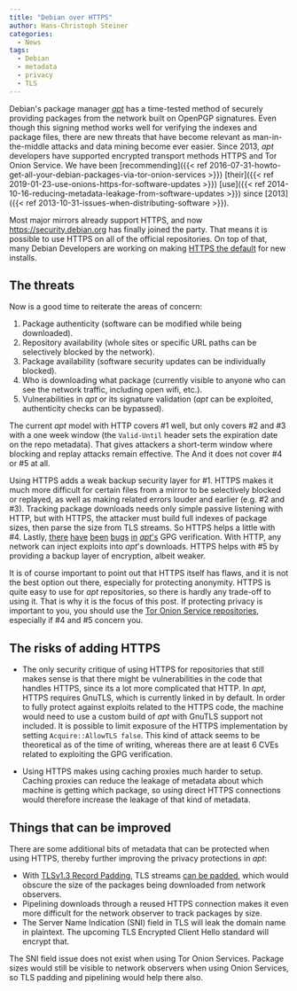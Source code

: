 ```yaml
---
title: "Debian over HTTPS"
author: Hans-Christoph Steiner
categories:
  - News
tags:
  - Debian
  - metadata
  - privacy
  - TLS
---
```


Debian's package manager [_apt_](https://wiki.debian.org/SecureApt) has a
time-tested method of securely providing packages from the network built on
OpenPGP signatures.  Even though this signing method works well for verifying
the indexes and package files, there are new threats that have become relevant
as man-in-the-middle attacks and data mining become ever easier.  Since 2013,
_apt_ developers have supported encrypted transport methods HTTPS and Tor Onion
Service.  We have been [recommending]({{< ref 2016-07-31-howto-get-all-your-debian-packages-via-tor-onion-services >}}) [their]({{< ref 2019-01-23-use-onions-https-for-software-updates >}}) [use]({{< ref
2014-10-16-reducing-metadata-leakage-from-software-updates >}}) since [2013]({{<
ref 2013-10-31-issues-when-distributing-software >}}).

Most major mirrors already support HTTPS, and now <https://security.debian.org>
has finally joined the party.  That means it is possible to use HTTPS on all of
the official repositories.  On top of that, many Debian Developers are working
on making [HTTPS the
default](https://bugs.debian.org/cgi-bin/bugreport.cgi?bug=992692) for new
installs.


## The threats

Now is a good time to reiterate the areas of concern:

1. Package authenticity (software can be modified while being downloaded).
2. Repository availability (whole sites or specific URL paths can be selectively
   blocked by the network).
3. Package availability (software security updates can be individually blocked).
4. Who is downloading what package (currently visible to anyone who can see the
   network traffic, including open wifi, etc.).
5. Vulnerabilities in _apt_ or its signature validation (_apt_ can be
   exploited, authenticity checks can be bypassed).

The current _apt_ model with HTTP covers #1 well, but only covers #2 and #3 with
a one week window (the `Valid-Until` header sets the expiration date on the repo
metadata).  That gives attackers a short-term window where blocking and replay
attacks remain effective.  The And it does not cover #4 or #5 at all.

Using HTTPS adds a weak backup security layer for #1.  HTTPS makes it much more
difficult for certain files from a mirror to be selectively blocked or replayed,
as well as making related errors louder and earlier (e.g. #2 and #3).  Tracking
package downloads needs only simple passive listening with HTTP, but with HTTPS,
the attacker must build full indexes of package sizes, then parse the size from
TLS streams.  So HTTPS helps a little with #4.  Lastly,
[there](https://cve.mitre.org/cgi-bin/cvename.cgi?name=CVE-2011-1829)
[have](https://cve.mitre.org/cgi-bin/cvename.cgi?name=CVE-2009-1358)
[been](https://cve.mitre.org/cgi-bin/cvename.cgi?name=CVE-2012-3587)
[bugs](https://cve.mitre.org/cgi-bin/cvename.cgi?name=CVE-2019-3462)
[in](https://cve.mitre.org/cgi-bin/cvename.cgi?name=CVE-2016-1252)
[_apt_'s](https://cve.mitre.org/cgi-bin/cvename.cgi?name=CVE-2018-0501) GPG
verification.  With HTTP, any network can inject exploits into _apt_'s
downloads.  HTTPS helps with #5 by providing a backup layer of encryption,
albeit weaker.

It is of course important to point out that HTTPS itself has flaws, and it is
not the best option out there, especially for protecting anonymity.  HTTPS is
quite easy to use for _apt_ repositories, so there is hardly any trade-off to
using it.  That is why it is the focus of this post.  If protecting privacy is
important to you, you should use the [Tor Onion Service
repositories](https://onion.debian.org), especially if #4 and #5 concern you.



## The risks of adding HTTPS

* The only security critique of using HTTPS for repositories that still makes
sense is that there might be vulnerabilities in the code that handles HTTPS,
since its a lot more complicated that HTTP.  In _apt_, HTTPS requires GnuTLS,
which is currently linked in by default.  In order to fully protect against
exploits related to the HTTPS code, the machine would need to use a custom build
of _apt_ with GnuTLS support not included.  It is possible to limit exposure of
the HTTPS implementation by setting `Acquire::AllowTLS false`.  This kind of
attack seems to be theoretical as of the time of writing, whereas there are at
least 6 CVEs related to exploiting the GPG verification.

* Using HTTPS makes using caching proxies much harder to setup.  Caching proxies
can reduce the leakage of metadata about which machine is getting which package,
so using direct HTTPS connections would therefore increase the leakage of that
kind of metadata.


## Things that can be improved

There are some additional bits of metadata that can be protected when using
HTTPS, thereby further improving the privacy protections in _apt_:

* With [TLSv1.3 Record
  Padding](https://www.gnutls.org/manual/gnutls.html#On-Record-Padding), TLS
  streams [can be
  padded](https://bugs.debian.org/cgi-bin/bugreport.cgi?bug=1001335), which
  would obscure the size of the packages being downloaded from network
  observers.
* Pipelining downloads through a reused HTTPS connection makes it even more
  difficult for the network observer to track packages by size.
* The Server Name Indication (SNI) field in TLS will leak the domain name in
  plaintext.  The upcoming TLS Encrypted Client Hello standard will encrypt that.

The SNI field issue does not exist when using Tor Onion Services.  Package
sizes would still be visible to network observers when using Onion Services, so
TLS padding and pipelining would help there also.
